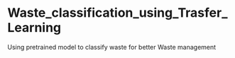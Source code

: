 # Waste_classification_using_Trasfer_Learning
Using pretrained model to classify waste for better Waste management
